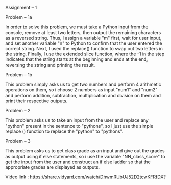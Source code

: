 Assignment – 1

Problem – 1a

In order to solve this problem, we must take a Python input from the console, remove at least two letters, then output the remaining characters as a reversed string. Thus, I assign a variable "m" first, wait for user input, and set another variable "n" to Python to confirm that the user entered the correct string. Next, I used the replace() function to swap out two letters in the string. Finally, I use the extended slice function, where the -1 in the step indicates that the string starts at the beginning and ends at the end, reversing the string and printing the result.

Problem – 1b

This problem simply asks us to get two numbers and perform 4 arithmetic operations on them, so i choose 2 numbers as input "num1" and "num2" and perform addition, subtraction, multiplication and division on them and print their respective outputs.

Problem – 2

This problem asks us to take an input from the user and replace any "python" present in the sentence to "pythons", so I just use the simple replace () function to replace the "python"  to "pythons".

Problem – 3

This problem asks us to get class grade as an input and give out the grades as output using if else statements, so i use the variable "NN_class_score" to get the input from the user and construct an if else ladder so that the appropriate grades are displayed as outputs.

Video link : https://share.vidyard.com/watch/DhwmRUbUJ52D2tcwKFRfDX?
